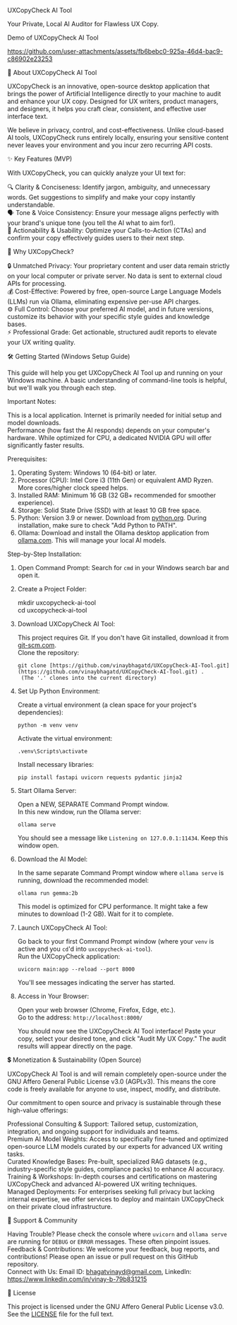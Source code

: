  UXCopyCheck AI Tool

Your Private, Local AI Auditor for Flawless UX Copy.

Demo of UXCopyCheck AI Tool

https://github.com/user-attachments/assets/fb6bebc0-925a-46d4-bac9-c86902e23253


👋 About UXCopyCheck AI Tool

UXCopyCheck is an innovative, open-source desktop application that brings the power of Artificial Intelligence directly to your machine to audit and enhance your UX copy. Designed for UX writers, product managers, and designers, it helps you craft clear, consistent, and effective user interface text.

We believe in privacy, control, and cost-effectiveness. Unlike cloud-based AI tools, UXCopyCheck runs entirely locally, ensuring your sensitive content never leaves your environment and you incur zero recurring API costs.

 ✨ Key Features (MVP)

With UXCopyCheck, you can quickly analyze your UI text for:

 🔍 Clarity & Conciseness: Identify jargon, ambiguity, and unnecessary words. Get suggestions to simplify and make your copy instantly understandable.  
 🗣️ Tone & Voice Consistency: Ensure your message aligns perfectly with your brand's unique tone (you tell the AI what to aim for!).  
 🎯 Actionability & Usability: Optimize your Calls-to-Action (CTAs) and confirm your copy effectively guides users to their next step.

 🚀 Why UXCopyCheck?

 🔒 Unmatched Privacy: Your proprietary content and user data remain strictly on your local computer or private server. No data is sent to external cloud APIs for processing.  
 💰 Cost-Effective: Powered by free, open-source Large Language Models (LLMs) run via Ollama, eliminating expensive per-use API charges.  
 ⚙️ Full Control: Choose your preferred AI model, and in future versions, customize its behavior with your specific style guides and knowledge bases.  
 ⚡ Professional Grade: Get actionable, structured audit reports to elevate your UX writing quality.

 🛠️ Getting Started (Windows Setup Guide)

This guide will help you get UXCopyCheck AI Tool up and running on your Windows machine. A basic understanding of command-line tools is helpful, but we'll walk you through each step.

Important Notes:

 This is a local application. Internet is primarily needed for initial setup and model downloads.  
 Performance (how fast the AI responds) depends on your computer's hardware. While optimized for CPU, a dedicated NVIDIA GPU will offer significantly faster results.

 Prerequisites:

1.  Operating System: Windows 10 (64-bit) or later.  
2.  Processor (CPU): Intel Core i3 (11th Gen) or equivalent AMD Ryzen. More cores/higher clock speed helps.  
3.  Installed RAM: Minimum 16 GB (32 GB+ recommended for smoother experience).  
4.  Storage: Solid State Drive (SSD) with at least 10 GB free space.  
5.  Python: Version 3.9 or newer. Download from [python.org](https://www.python.org/downloads/windows/). During installation, make sure to check "Add Python to PATH".  
6.  Ollama: Download and install the Ollama desktop application from [ollama.com](https://ollama.com/downloads). This will manage your local AI models.

 Step-by-Step Installation:

1.  Open Command Prompt: Search for `cmd` in your Windows search bar and open it.

2.  Create a Project Folder:

      
    mkdir uxcopycheck-ai-tool  
    cd uxcopycheck-ai-tool  
    

3.  Download UXCopyCheck AI Tool:

     This project requires Git. If you don't have Git installed, download it from [git-scm.com](https://git-scm.com/download/win).  
     Clone the repository:

        git clone [https://github.com/vinaybhagatd/UXCopyCheck-AI-Tool.git](https://github.com/vinaybhagatd/UXCopyCheck-AI-Tool.git) .  
         (The '.' clones into the current directory)  
        

4.  Set Up Python Environment:

     Create a virtual environment (a clean space for your project's dependencies):

        python -m venv venv  
        

     Activate the virtual environment:

        .venv\Scripts\activate  
        

     Install necessary libraries:

        pip install fastapi uvicorn requests pydantic jinja2  
        

5.  Start Ollama Server:

     Open a NEW, SEPARATE Command Prompt window.  
     In this new window, run the Ollama server:

        ollama serve  
        

     You should see a message like `Listening on 127.0.0.1:11434`. Keep this window open.

6.  Download the AI Model:

     In the same separate Command Prompt window where `ollama serve` is running, download the recommended model:

        ollama run gemma:2b  
        

     This model is optimized for CPU performance. It might take a few minutes to download (1-2 GB). Wait for it to complete.

7.  Launch UXCopyCheck AI Tool:

     Go back to your first Command Prompt window (where your `venv` is active and you `cd`'d into `uxcopycheck-ai-tool`).  
     Run the UXCopyCheck application:

        uvicorn main:app --reload --port 8000  
        

     You'll see messages indicating the server has started.

8.  Access in Your Browser:

     Open your web browser (Chrome, Firefox, Edge, etc.).  
     Go to the address: `http://localhost:8000/`

    You should now see the UXCopyCheck AI Tool interface! Paste your copy, select your desired tone, and click "Audit My UX Copy." The audit results will appear directly on the page.

 💲 Monetization & Sustainability (Open Source)

UXCopyCheck AI Tool is and will remain completely open-source under the GNU Affero General Public License v3.0 (AGPLv3). This means the core code is freely available for anyone to use, inspect, modify, and distribute.

Our commitment to open source and privacy is sustainable through these high-value offerings:

 Professional Consulting & Support: Tailored setup, customization, integration, and ongoing support for individuals and teams.  
 Premium AI Model Weights: Access to specifically fine-tuned and optimized open-source LLM models curated by our experts for advanced UX writing tasks.  
 Curated Knowledge Bases: Pre-built, specialized RAG datasets (e.g., industry-specific style guides, compliance packs) to enhance AI accuracy.  
 Training & Workshops: In-depth courses and certifications on mastering UXCopyCheck and advanced AI-powered UX writing techniques.  
 Managed Deployments: For enterprises seeking full privacy but lacking internal expertise, we offer services to deploy and maintain UXCopyCheck on their private cloud infrastructure.

 🤝 Support & Community

 Having Trouble? Please check the console where `uvicorn` and `ollama serve` are running for `DEBUG` or `ERROR` messages. These often pinpoint issues.  
 Feedback & Contributions: We welcome your feedback, bug reports, and contributions! Please open an issue or pull request on this GitHub repository.  
 Connect with Us: Email ID: bhagatvinayd@gmail.com, LinkedIn: https://www.linkedin.com/in/vinay-b-79b831215

 📜 License

This project is licensed under the GNU Affero General Public License v3.0. See the [LICENSE](LICENSE) file for the full text.  
